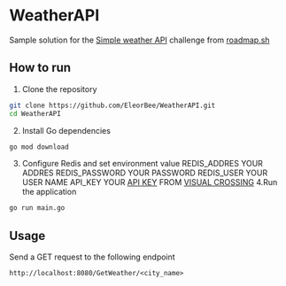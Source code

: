 # WeatherAPI
Sample solution for the [Simple weather API](https://roadmap.sh/projects/weather-api-wrapper-service) challenge from [roadmap.sh](https://roadmap.sh/projects/task-tracker)

## How to run
1. Clone the repository
  ```bash
  git clone https://github.com/EleorBee/WeatherAPI.git
  cd WeatherAPI
  ```
2. Install Go dependencies
  ```bash
  go mod download
  ```
3. Configure Redis and set environment value
REDIS_ADDRES   YOUR ADDRES
REDIS_PASSWORD YOUR PASSWORD
REDIS_USER     YOUR USER NAME
API_KEY        YOUR [API KEY](https://www.visualcrossing.com/account) FROM [VISUAL CROSSING](https://www.visualcrossing.com/)
4.Run the application
```bash
go run main.go
```
## Usage
Send a GET request to the following endpoint
```
http://localhost:8080/GetWeather/<city_name>
```
